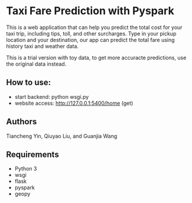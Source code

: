 # Taxi Fare Prediction with Pyspark
This is a web application that can help you predict the total cost for your taxi trip, including tips, toll, and other surcharges. Type in your pickup location and your destination, our app can predict the total fare using history taxi and weather data.

This is a trial version with toy data, to get more accuracte predictions, use the original data instead.
## How to use:
- start backend: python wsgi.py
- website access: http://127.0.0.1:5400/home (get)
## Authors
Tiancheng Yin, Qiuyao Liu, and Guanjia Wang
## Requirements
- Python 3
- wsgi
- flask
- pyspark
- geopy
